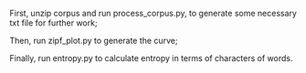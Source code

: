 First, unzip corpus and run process_corpus.py, to generate some necessary txt file for further work;

Then, run zipf_plot.py to generate the curve;

Finally, run entropy.py to calculate entropy in terms of characters of words. 
